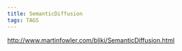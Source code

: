 ```yaml
---
title: SemanticDiffusion
tags: TAGS
---
```


http://www.martinfowler.com/bliki/SemanticDiffusion.html
